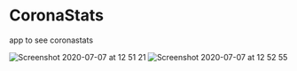 # CoronaStats
app to see coronastats

![Screenshot 2020-07-07 at 12 51 21](https://user-images.githubusercontent.com/28863725/86770175-905aae00-c050-11ea-9b71-2f17d04e1234.png)
![Screenshot 2020-07-07 at 12 52 55](https://user-images.githubusercontent.com/28863725/86770309-c8fa8780-c050-11ea-8258-f471b61cfe0e.png)
